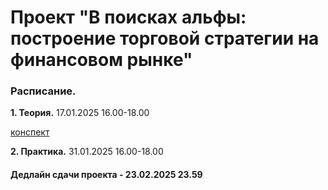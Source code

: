 # Проект "В поисках альфы: построение торговой стратегии на финансовом рынке"

### Расписание.

__1. Теория.__ 17.01.2025 16.00-18.00

[конспект]()

__2. Практика.__ 31.01.2025 16.00-18.00


#### Дедлайн сдачи проекта - 23.02.2025 23.59



